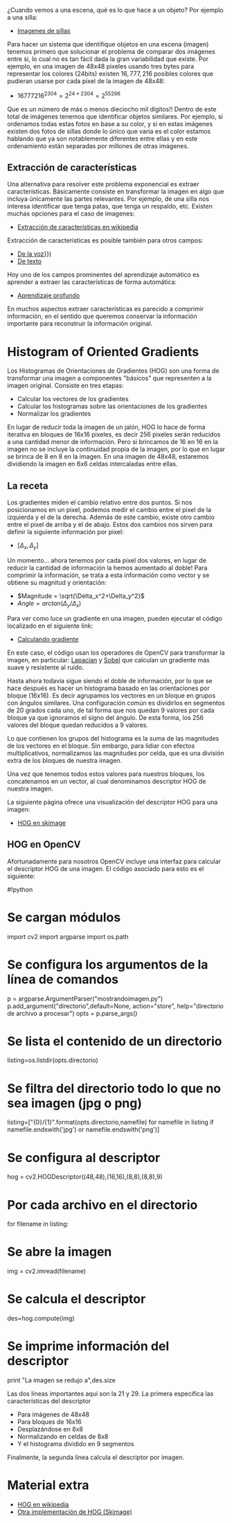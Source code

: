 
<script type="text/x-mathjax-config">
MathJax.Hub.Config({tex2jax: {inlineMath: [['$','$'], ['\\(','\\)']]}});
</script>
<script type="text/javascript"
src="http://cdn.mathjax.org/mathjax/latest/MathJax.js?config=TeX-AMS-MML_HTMLorMML">
</script>


¿Cuando vemos a una escena, qué es lo que hace a un objeto?
Por ejemplo a una silla:

* [Imagenes de
sillas](https://www.google.com/search?q=images+sillas&client=ubuntu&hs=1rU&channel=fs&tbm=isch&tbo=u&source=univ&sa=X&ei=Tb-1U6CyFsiRyASn94EQ&ved=0CB0QsAQ&biw=1700&bih=927#channel=fs&q=sillas&tbm=isch)

Para hacer un sistema que identifique objetos en una escena (imagen) tenemos
primero que solucionar el problema de comparar dos imágenes entre si, lo cual
no es tan fácil dada la gran variabilidad que existe.  Por ejemplo, en una
imagen de 48x48 pixeles usando tres bytes para representar los colores
(24bits) existen $16,777,216$ posibles colores que pudieran usarse por cada
pixel de la imagen de 48x48:

* $16777216^{2304}=2^{24*2304}=2^{55296}$

Que es un número de más o menos dieciocho mil dígitos!! Dentro de este total
de imágenes tenemos que identificar objetos similares.  Por ejemplo, si
ordenamos todas estas fotos en base a su color, y si en estas imágenes existen
dos fotos de sillas donde lo único que varia es el color estamos hablando que
ya son notablemente diferentes entre ellas y en este ordenamiento están
separadas por millones de otras imágenes.

Extracción de características
-----------------------------

Una alternativa para resolver este problema exponencial es extraer
características. Básicamente consiste en transformar la imagen en algo que
incluya únicamente las partes relevantes. Por ejemplo, de una silla nos
interesa identificar que tenga patas, que tenga un respaldo, etc. Existen
muchas opciones para el caso de imagenes:

* [Extracción de caracteristicas en
wikipedia](http://en.wikipedia.org/wiki/Feature_detection_(computer_vision))

Extracción de características es posible también para otros campos:

* [De la voz](/#/post/MFCC)}})
* [De texto](https://github.com/ivanvladimir/authorid)

Hoy uno de los campos prominentes del aprendizaje automático es aprender a
extraer las características de forma automática:

* [Aprendizaje profundo](http://en.wikipedia.org/wiki/Deep_learning)

En muchos aspectos extraer características es parecido a comprimir
información, en el sentido que queremos conservar la información importante
para reconstruir la información original.

Histogram of Oriented Gradients
===============================

Los Histogramas de Orientaciones de Gradientes (HOG) son una forma de
transformar una imagen a componentes "básicos" que representen a la imagen
original.  Consiste en tres etapas:

* Calcular los vectores de los gradientes
* Calcular los histogramas sobre las orientaciones de los gradientes
* Normalizar los gradientes

En lugar de reducir toda la imagen de un jalón, HOG lo hace de forma iterativa
en bloques de 16x16 pixeles, es decir 256 pixeles serán reducidos a una
cantidad menor de información. Pero si brincamos de 16 en 16 en la imagen no
se incluye la continuidad propia de la imagen, por lo que en lugar se brinca
de 8 en 8 en la imagen. En una imagen de 48x48, estaremos dividiendo la imagen
en 6x6 celdas intercaladas entre ellas.

La receta
---------

Los gradientes miden el cambio relativo entre dos puntos. Si nos posicionamos
en un pixel, podemos medir el cambio entre el pixel de la izquierda y el de la
derecha. Además de este cambio, existe otro cambio entre el pixel de arriba y
el de abajo.  Estos dos cambios nos sirven para definir la siguiente
información por pixel:

* $[\Delta_x, \Delta_y]$

Un momento... ahora tenemos por cada pixel dos valores, en lugar de reducir la
cantidad de información la hemos aumentado al doble! Para comprimir la
información, se trata a esta información como vector y se obtiene su magnitud
y orientación:

* $Magnitude = \sqrt{\Delta_x^2+\Delta_y^2}$
* $Angle = arctan (\Delta_y/\Delta_x)$


Para ver como luce un gradiente en una imagen, pueden ejecutar el código
localizado en el siguiente link:

* [Calculando
gradiente](https://github.com/ivanvladimir/cursoML/blob/master/sesion5/calculando_gradiente.py)

En este caso, el código usan los operadores de OpenCV para transformar la
imagen, en particular:
[Lapacian](http://docs.opencv.org/doc/tutorials/imgproc/imgtrans/laplace_operator/laplace_operator.html)
y
[Sobel](http://docs.opencv.org/doc/tutorials/imgproc/imgtrans/sobel_derivatives/sobel_derivatives.html)
que calculan un gradiente más suave y resistente al ruido.


Hasta ahora todavía sigue siendo el doble de información, por lo que se hace
después es hacer un histograma basado en las orientaciones por bloque (16x16).
Es decir agrupamos los vectores en un bloque en grupos con ángulos similares.
Una configuración común es dividirlos en segmentos de 20 grados cada uno, de
tal forma que nos quedan 9 valores por cada bloque ya que ignoramos el signo
del ángulo. De esta forma, los 256 valores del bloque quedan reducidos a 9
valores.

Lo que contienen los grupos del histograma es la suma de las magnitudes de los
vectores en el bloque. Sin embargo, para lidiar con efectos multiplicativos,
normalizamos las magnitudes por celda, que es una división extra de los
bloques de nuestra imagen.

Una vez que tenemos todos estos valores para nuestros bloques, los
concatenamos en un vector, al cual denominamos descriptor HOG de nuestra
imagen.

La siguiente página ofrece una visualización del descriptor HOG para una
imagen:

* [HOG en
skimage](http://scikit-image.org/docs/dev/auto_examples/plot_hog.html)


HOG en OpenCV
-------------

Afortunadamente para nosotros OpenCV incluye una interfaz para calcular el
descriptor HOG de una imagen. El código asociado para esto es el siguiente:

#!python
# Se cargan módulos
import cv2
import argparse
import os.path

# Se configura los argumentos de la línea de comandos
p = argparse.ArgumentParser("mostrandoimagen.py")
p.add_argument("directorio",default=None,
action="store", help="directorio de archivo a procesar")
opts = p.parse_args()

# Se lista el contenido de un directorio
listing=os.listdir(opts.directorio)

# Se filtra del directorio todo lo que no sea imagen (jpg o png)
listing=["{0}/{1}".format(opts.directorio,namefile)
for namefile in listing if
namefile.endswith('jpg')
or
namefile.endswith('png')]

# Se configura al descriptor
hog = cv2.HOGDescriptor((48,48),(16,16),(8,8),(8,8),9)

# Por cada archivo en el directorio
for filename in listing:
# Se abre la imagen
img = cv2.imread(filename)

# Se calcula el descriptor
des=hog.compute(img)

# Se imprime información del descriptor
print "La imagen se redujo a",des.size

Las dos líneas importantes aquí son la 21 y 29. La primera especifica las
características del descriptor

* Para imágenes de 48x48
* Para bloques de 16x16
* Desplazándose en 8x8
* Normalizando en celdas de 8x8
* Y el histograma dividido en 9 segmentos

Finalmente, la segunda línea calcula el descriptor por imagen.


Material extra
==============

* [HOG en
wikipedia](http://en.wikipedia.org/wiki/Histogram_of_oriented_gradients)
* [Otra implementación de
HOG (Skimage)](http://scikit-image.org/docs/dev/auto_examples/plot_hog.html)
